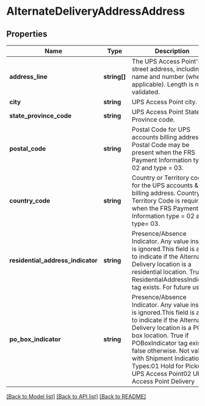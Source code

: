 # AlternateDeliveryAddressAddress

## Properties
Name | Type | Description | Notes
------------ | ------------- | ------------- | -------------
**address_line** | **string[]** | The UPS Access Point&#x27;s street address, including name and number (when applicable).  Length is not validated. | 
**city** | **string** | UPS Access Point city. | [optional] 
**state_province_code** | **string** | UPS Access Point State or Province code. | [optional] 
**postal_code** | **string** | Postal Code for UPS accounts billing address.  Postal Code  may be present when the FRS Payment Information type &#x3D; 02 and type &#x3D; 03. | [optional] 
**country_code** | **string** | Country or Territory code for the  UPS accounts &amp; billing address.  Country or Territory Code is required when the FRS Payment Information type &#x3D; 02 and type&#x3D; 03. | 
**residential_address_indicator** | **string** | Presence/Absence Indicator. Any value inside is ignored.This field is a flag to indicate if the Alternate Delivery location is a residential location. True if ResidentialAddressIndicator tag exists.  For future use. | [optional] 
**po_box_indicator** | **string** | Presence/Absence Indicator. Any value inside is ignored.This field is a flag to indicate if the Alternate Delivery location is a PO box location. True if POBoxIndicator tag exists; false otherwise.  Not valid with Shipment Indication Types:01 Hold for Pickup at UPS Access Point02 UPS Access Point Delivery | [optional] 

[[Back to Model list]](../../README.md#documentation-for-models) [[Back to API list]](../../README.md#documentation-for-api-endpoints) [[Back to README]](../../README.md)

